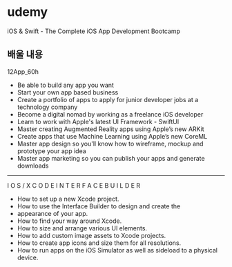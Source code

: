# udemy
iOS & Swift - The Complete iOS App Development Bootcamp
## 배울 내용
12App_60h
- Be able to build any app you want
- Start your own app based business
- Create a portfolio of apps to apply for junior developer jobs at a technology company
- Become a digital nomad by working as a freelance iOS developer
- Learn to work with Apple's latest UI Framework - SwiftUI
- Master creating Augmented Reality apps using Apple’s new ARKit
- Create apps that use Machine Learning using Apple’s new CoreML
- Master app design so you'll know how to wireframe, mockup and prototype your app idea
- Master app marketing so you can publish your apps and generate downloads
---
I O S / X C O D E I N T E R F A C E B U I L D E R

- How to set up a new Xcode project.
- How to use the Interface Builder to design and create the
- appearance of your app.
- How to find your way around Xcode.
- How to size and arrange various UI elements.
- How to add custom image assets to Xcode projects.
- How to create app icons and size them for all resolutions.
- How to run apps on the iOS Simulator as well as sideload to a physical device.
